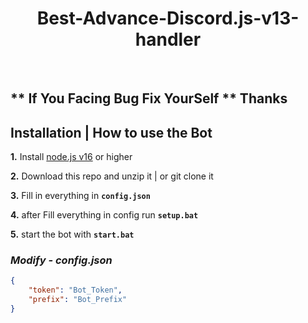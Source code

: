<h1 align="center">
Best-Advance-Discord.js-v13-handler</h1><br/>

## ** If You Facing Bug Fix YourSelf ** Thanks
## **Installation | How to use the Bot**

 **1.** Install [node.js v16](https://nodejs.org/en/) or higher

 **2.** Download this repo and unzip it  |  or git clone it
 
 **3.** Fill in everything in **`config.json`**

 **4.** after Fill everything in config run  **`setup.bat`**
 
 **5.** start the bot with **`start.bat`**
 <br/>

### *Modify - config.json*

```json
{
    "token": "Bot_Token",
    "prefix": "Bot_Prefix"
}        
```
<br/>

